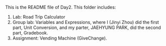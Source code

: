This is the README file of Day2. This folder includes:
1. Lab: Road Trip Calculator
2. Group lab: Variables and Expressions, where I (Jinyi Zhou) did the 
first part, Unit Conversion, and my parter, JAEHYUNG PARK, did the second 
part, Gradebook.
3. Assignment: Vending Machine (GiveChange).
